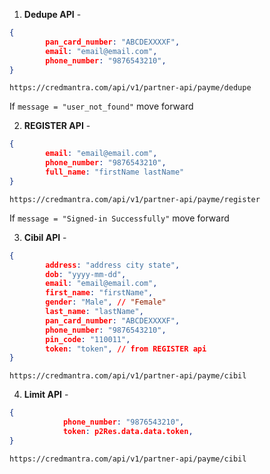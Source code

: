 1. **Dedupe API** -
```json
{
        pan_card_number: "ABCDEXXXXF",
        email: "email@email.com",
        phone_number: "9876543210",
}
```
```
https://credmantra.com/api/v1/partner-api/payme/dedupe
```
If ```message = "user_not_found"``` move forward

2. **REGISTER API** -
```json
{
        email: "email@email.com",
        phone_number: "9876543210",
        full_name: "firstName lastName"
}
```
```
https://credmantra.com/api/v1/partner-api/payme/register
```
If ```message = "Signed-in Successfully"``` move forward
<div style="page-break-after: always;"></div>

3. **Cibil API** -
```json
{
        address: "address city state",
        dob: "yyyy-mm-dd",
        email: "email@email.com",
        first_name: "firstName",
        gender: "Male", // "Female"
        last_name: "lastName",
        pan_card_number: "ABCDEXXXXF",
        phone_number: "9876543210",
        pin_code: "110011",
        token: "token", // from REGISTER api
}
```
```
https://credmantra.com/api/v1/partner-api/payme/cibil
```

4. **Limit API** -
```json
{
            phone_number: "9876543210",
            token: p2Res.data.data.token,
}
```
```
https://credmantra.com/api/v1/partner-api/payme/cibil
```